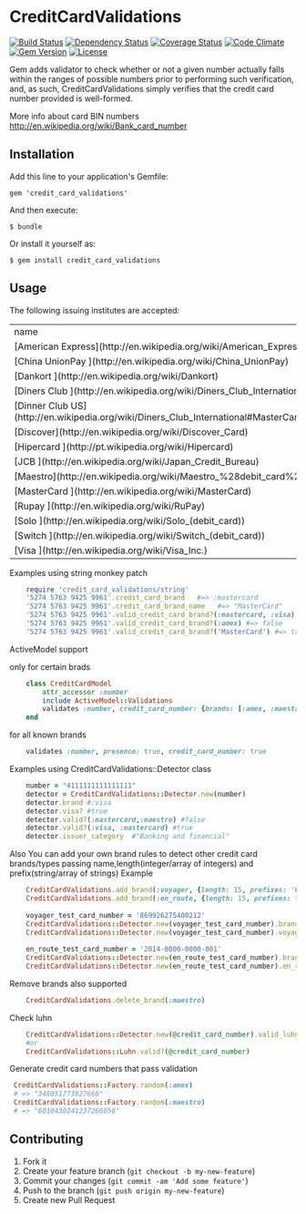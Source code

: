 # CreditCardValidations

[![Build Status](http://img.shields.io/travis/Fivell/credit_card_validations.svg)](https://travis-ci.org/Fivell/credit_card_validations)
[![Dependency Status](http://img.shields.io/gemnasium/Fivell/credit_card_validations.svg)](https://gemnasium.com/Fivell/credit_card_validations)
[![Coverage Status](http://img.shields.io/coveralls/Fivell/credit_card_validations.svg)](https://coveralls.io/r/Fivell/credit_card_validations)
[![Code Climate](http://img.shields.io/codeclimate/github/Fivell/credit_card_validations.svg)](https://codeclimate.com/github/Fivell/credit_card_validations)
[![Gem Version](http://img.shields.io/gem/v/credit_card_validations.svg)](https://rubygems.org/gems/credit_card_validations)
[![License](http://img.shields.io/:license-mit-blue.svg)](http://Fivell.mit-license.org)


Gem adds validator  to check whether or not a given number actually falls within the ranges of possible numbers prior to performing such verification, and, as such, CreditCardValidations simply verifies that the credit card number provided is well-formed.

More info about card BIN numbers http://en.wikipedia.org/wiki/Bank_card_number

## Installation

Add this line to your application's Gemfile:

    gem 'credit_card_validations'

And then execute:

    $ bundle

Or install it yourself as:

    $ gem install credit_card_validations

## Usage


The following issuing institutes are accepted:
    
   <table><tr><td>name</td>            <td>key</td>         </tr>  

<tr><td>[American Express](http://en.wikipedia.org/wiki/American_Express) </td>            <td> :amex        </td>         </tr> 
<tr><td>[China UnionPay ](http://en.wikipedia.org/wiki/China_UnionPay)  </td>            <td> :unionpay   </td>       </tr> 
<tr><td>[Dankort ](http://en.wikipedia.org/wiki/Dankort)        </td>            <td> :dankort     </td>        </tr> 
<tr><td>[Diners Club ](http://en.wikipedia.org/wiki/Diners_Club_International)     </td>            <td> :diners      </td>          </tr> 
<tr><td>[Dinner Club US](http://en.wikipedia.org/wiki/Diners_Club_International#MasterCard_alliance)   </td>            <td> :diners_us   </td>          </tr> 
<tr><td>[Discover](http://en.wikipedia.org/wiki/Discover_Card)         </td>            <td> :discover    </td>        </tr> 
<tr><td>[Hipercard   ](http://pt.wikipedia.org/wiki/Hipercard)     </td>            <td> :hipercard   </td>        </tr> 
<tr><td>[JCB  ](http://en.wikipedia.org/wiki/Japan_Credit_Bureau)            </td>            <td> :jcb         </td>        </tr> 
<tr><td>[Maestro](http://en.wikipedia.org/wiki/Maestro_%28debit_card%29)          </td>            <td> :maestro     </td>        </tr> 
<tr><td>[MasterCard ](http://en.wikipedia.org/wiki/MasterCard)      </td>            <td> :mastercard  </td>          </tr> 
<tr><td>[Rupay  ](http://en.wikipedia.org/wiki/RuPay)          </td>            <td> :rupay       </td>       
<tr><td>[Solo ](http://en.wikipedia.org/wiki/Solo_(debit_card))            </td>            <td> :solo        </td>          </tr> 
<tr><td>[Switch  ](http://en.wikipedia.org/wiki/Switch_(debit_card))         </td>            <td> :switch      </td>        </tr> 
<tr><td>[Visa    ](http://en.wikipedia.org/wiki/Visa_Inc.)         </td>            <td> :visa        </td>       </tr> 
</table>

Examples using string monkey patch

```ruby
    require 'credit_card_validations/string'
    '5274 5763 9425 9961'.credit_card_brand   #=> :mastercard
    '5274 5763 9425 9961'.credit_card_brand_name   #=> "MasterCard"
    '5274 5763 9425 9961'.valid_credit_card_brand?(:mastercard, :visa) #=> true
    '5274 5763 9425 9961'.valid_credit_card_brand?(:amex) #=> false
    '5274 5763 9425 9961'.valid_credit_card_brand?('MasterCard') #=> true
```

ActiveModel support

only for certain brads

```ruby
    class CreditCardModel 
        attr_accessor :number
        include ActiveModel::Validations
        validates :number, credit_card_number: {brands: [:amex, :maestro]} 
    end
```

for all known brands

```ruby	
    validates :number, presence: true, credit_card_number: true
```

Examples using CreditCardValidations::Detector class

```ruby	
    number = "4111111111111111"
    detector = CreditCardValidations::Detector.new(number)
    detector.brand #:visa
    detector.visa? #true
    detector.valid?(:mastercard,:maestro) #false
    detector.valid?(:visa, :mastercard) #true
    detector.issuer_category  #"Banking and financial"
```

Also You can add your own brand rules to detect other credit card brands/types
passing name,length(integer/array of integers) and prefix(string/array of strings)
Example

```ruby	
    CreditCardValidations.add_brand(:voyager, {length: 15, prefixes: '86'})
    CreditCardValidations.add_brand(:en_route, {length: 15, prefixes: ['2014', '2149']}, {skip_luhn: true}) #skip luhn
          
    voyager_test_card_number = '869926275400212'
    CreditCardValidations::Detector.new(voyager_test_card_number).brand #:voyager
    CreditCardValidations::Detector.new(voyager_test_card_number).voyager? #true
    
    en_route_test_card_number = '2014-0000-0000-001'
    CreditCardValidations::Detector.new(en_route_test_card_number).brand #:en_route
    CreditCardValidations::Detector.new(en_route_test_card_number).en_route? #true
```

Remove brands also supported

```ruby
    CreditCardValidations.delete_brand(:maestro)
```



Check luhn

```ruby	
    CreditCardValidations::Detector.new(@credit_card_number).valid_luhn?
    #or
    CreditCardValidations::Luhn.valid?(@credit_card_number)
```  

Generate credit card numbers that pass validation

```ruby
 CreditCardValidations::Factory.random(:amex)
 # => "348051773827666"
 CreditCardValidations::Factory.random(:maestro)
 # => "6010430241237266856"
```

## Contributing

1. Fork it
2. Create your feature branch (`git checkout -b my-new-feature`)
3. Commit your changes (`git commit -am 'Add some feature'`)
4. Push to the branch (`git push origin my-new-feature`)
5. Create new Pull Request



